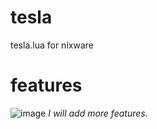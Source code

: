 # tesla
tesla.lua for nixware

# features

![image](https://user-images.githubusercontent.com/75046379/129452086-69bedb3b-a9a5-491f-a50e-cea015d7e36e.png)
                            *I will add more features.*
